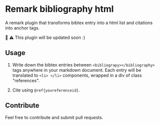 # Remark bibliography html

A remark plugin that transforms bibtex entry into a html list and citations into anchor tags.

:construction_worker: :warning: This plugin will be updated soon :)


## Usage

1. Write down the bibtex entries  between `<bibliograpy></bibliography>` tags anywhere in your markdown document. Each entry will be translated to `<li> </li>` components, wrapped in a div of class "references".

2. Cite using `@ref{youreferenceid}`.

## Contribute

Feel free to contribute and submit pull requests.
